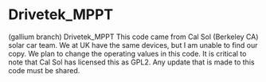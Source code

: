 Drivetek_MPPT
=============

(gallium branch)
Drivetek_MPPT This code came from Cal Sol (Berkeley CA) solar car team. We at UK have the same devices, but I am unable to find our copy. We plan to change the operating values in this code.  It is critical to note that Cal Sol has licensed this as GPL2. Any update that is made to this code must be shared. 

